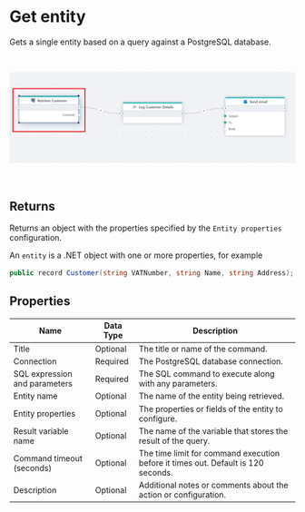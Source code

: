 # Get entity

Gets a single entity based on a query against a PostgreSQL database.


<br/>

![img](../../../../images/flow/get-entity-postgres.png)

<br/>

## Returns

Returns an object with the properties specified by the `Entity properties` configuration.

An `entity` is a .NET object with one or more properties, for example

```csharp
public record Customer(string VATNumber, string Name, string Address);
```


## Properties  

| Name                        | Data Type       | Description                         |
|-----------------------------|-----------------|-------------|
| Title                       | Optional        | The title or name of the command. |
| Connection                  | Required        | The PostgreSQL database connection.|
| SQL expression and parameters | Required      | The SQL command to execute along with any parameters.  |
| Entity name                 | Optional        | The name of the entity being retrieved.  |
| Entity properties           | Optional        | The properties or fields of the entity to configure.   |
| Result variable name        | Optional        | The name of the variable that stores the result of the query.    |
| Command timeout (seconds)   | Optional        | The time limit for command execution before it times out. Default is 120 seconds.           |
| Description                 | Optional        | Additional notes or comments about the action or configuration.  |
